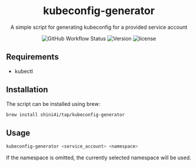 <div align="center">

# kubeconfig-generator
A simple script for generating kubeconfig for a provided service account

![GitHub Workflow Status](https://img.shields.io/github/workflow/status/shini4i/kubeconfig-generator/Brew%20Release?style=plastic)
![Version](https://img.shields.io/github/v/tag/shini4i/kubeconfig-generator?style=plastic)
![license](https://img.shields.io/github/license/shini4i/kubeconfig-generator?style=plastic)

</div>

## Requirements
- kubectl

## Installation
The script can be installed using brew:
```bash
brew install shini4i/tap/kubeconfig-generator
```

## Usage
```bash
kubeconfig-generator <service_account> <namespace>
```

If the namespace is omitted, the currently selected namespace will be used.
